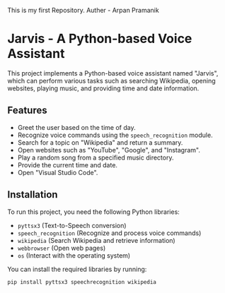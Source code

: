 This  is my first Repository.
Auther - Arpan Pramanik
# Jarvis - A Python-based Voice Assistant

This project implements a Python-based voice assistant named "Jarvis", which can perform various tasks such as searching Wikipedia, opening websites, playing music, and providing time and date information.

## Features
- Greet the user based on the time of day.
- Recognize voice commands using the `speech_recognition` module.
- Search for a topic on "Wikipedia" and return a summary.
- Open websites such as "YouTube", "Google", and "Instagram".
- Play a random song from a specified music directory.
- Provide the current time and date.
- Open "Visual Studio Code".

## Installation
To run this project, you need the following Python libraries:
- `pyttsx3` (Text-to-Speech conversion)
- `speech_recognition` (Recognize and process voice commands)
- `wikipedia` (Search Wikipedia and retrieve information)
- `webbrowser` (Open web pages)
- `os` (Interact with the operating system)

You can install the required libraries by running:
```bash
pip install pyttsx3 speechrecognition wikipedia

